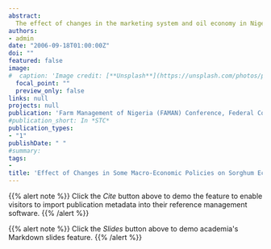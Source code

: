 ```yaml
---
abstract:
  The effect of changes in the marketing system and oil economy in Nigeria on sorghum output, acreage and yield between 1961 and 2005 was investigated.  The result shows that there are signs of both growth and retardation during the periods under study.  The average rates of growth were 1.58% for output, 1.42% for acreage and -0.16% for yield translating to doubling time of 25 years for output, five years for acreage and 13 years for yield.  Acceleration, stagnation and deceleration were also observed at different sub-periods for the variables.  It was indicated that sorghum technology must grow at a rate that will ensure food security for Nigeria not later than 2015.
authors:
- admin
date: "2006-09-18T01:00:00Z"
doi: ""
featured: false
image:
#  caption: 'Image credit: [**Unsplash**](https://unsplash.com/photos/pLCdAaMFLTE)'
  focal_point: ""
  preview_only: false
links: null
projects: null
publication: 'Farm Management of Nigeria (FAMAN) Conference, Federal College of Forestry, Jos September, 18-21'
#publication_short: In *STC*
publication_types:
- "1"
publishDate: " "
#summary: 
tags:
- 
title: 'Effect of Changes in Some Macro-Economic Policies on Sorghum Economy in Nigeria between 1961 and 2005'
---
```


{{% alert note %}}
Click the *Cite* button above to demo the feature to enable visitors to import publication metadata into their reference management software.
{{% /alert %}}

{{% alert note %}}
Click the *Slides* button above to demo academia's Markdown slides feature.
{{% /alert %}}
